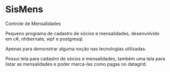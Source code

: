 # SisMens
Controle de Mensalidades

Pequeno programa de cadastro de sócios e mensalidades, desenvolvido em c#, nhibernate, wpf e postgresql.

Apenas para demonstrar alguma noção nas tecnologias utilizadas.

Possui tela para cadastro de sócios e mensalidades, também uma tela para listar as mensalidades e poder marca-las como pagas no datagrid.
